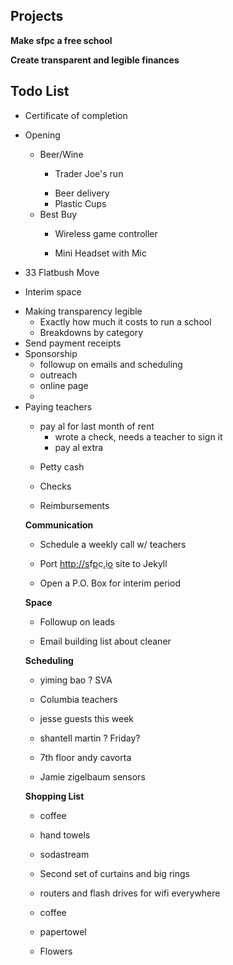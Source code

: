 
## Projects

**Make sfpc a free school**

**Create transparent and legible finances**

## Todo List

*   Certificate of completion
<ul class="taskdone"><li>Opening</li>

<ul class="task"><li>Beer/Wine</li>

*   Trader Joe's run
<ul class="task"><li>Beer delivery</li>
<li>Plastic Cups</li></ul class="task">
</li>
<li>Best Buy</li>

*   Wireless game controller

*   Mini Headset with Mic
</ul class="task">

</ul class="task">

*   33 Flatbush Move

*   Interim space

<ul class="task"><li>Making transparency legible<ul class="task"><li>Exactly how much it costs to run a school</li>
<li>Breakdowns by category</li></ul class="task">
</li>
<li>Send payment receipts</li>
<li>Sponsorship<ul class="task"><li>followup on emails and scheduling</li>
<li>outreach</li>
<li>online page</li>
<li>
</li></ul class="task">
</li>
<li>Paying teachers</li>

<ul class="taskdone"><li>pay al for last month of rent

*   wrote a check, needs a teacher to sign it
*   pay al extra
</ul class="taskdone">

*   Petty cash
*   Checks

*   Reimbursements

**Communication**

*   Schedule a weekly call w/ teachers

*   Port [http://<a href='http://site'/>s](http://sfpc.io)f[p](http://sfsite)c[.](http://sfpcsite)i[o](http://sfpc.isite)</a> site to Jekyll
*   Open a P.O. Box for interim period

**Space**

*   Followup on leads

*   Email building list about cleaner

**Scheduling**

*   yiming bao ? SVA
*   Columbia teachers

*   jesse guests this week
*   shantell martin ? Friday?
*   7th floor andy cavorta
*   Jamie zigelbaum sensors

**Shopping List**

*   coffee
*   hand towels

*   sodastream
*   Second set of curtains and big rings

*   routers and flash drives for wifi everywhere
*   coffee 
*   papertowel
*   Flowers
